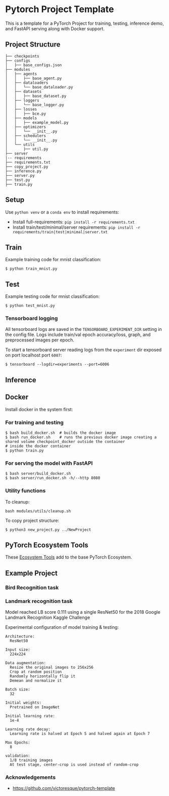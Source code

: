# Pytorch Project Template

This is a template for a PyTorch Project for training, testing, inference demo, and FastAPI serving along with Docker support.

## Project Structure

    ├── checkpoints
    ├── configs
    │   ├── base_configs.json
    ├── modules
    │   ├── agents
    │   │   ├── base_agent.py
    │   ├── dataloaders
    │   │   └── base_dataloader.py
    │   ├── datasets
    │   │   ├── base_dataset.py
    │   ├── loggers
    │   │   └── base_logger.py
    │   ├── losses
    │   │   ├── bce.py
    │   ├── models
    │   │   ├── example_model.py
    │   ├── optimizers
    │   │   └── __init__.py
    │   ├── schedulers
    │   │   └── __init__.py
    │   └── utils
    │       ├── util.py
    ├── server
    |-- requirements
    ├── requirements.txt
    ├── copy_project.py
    ├── inference.py
    ├── server.py
    ├── test.py
    ├── train.py

## Setup

Use `python venv` or a `conda env` to install requirements:

-   Install full-requirements: `pip install -r requirements.txt`
-   Install train/test/minimal/server requirements: `pip install -r requirements/train|test|minimal|server.txt`

## Train

Example training code for mnist classification:

```shell
$ python train_mnist.py
```

## Test

Example testing code for mnist classification:

```shell
$ python test_mnist.py
```

### Tensorboard logging

All tensorboard logs are saved in the `TENSORBOARD_EXPERIMENT_DIR` setting in the config file. Logs include train/val epoch accuracy/loss, graph, and preprocessed images per epoch.

To start a tensorboard server reading logs from the `experiment` dir exposed on port localhost port `6007`:

```shell
$ tensorboard --logdir=experiments --port=6006
```

## Inference

## Docker

Install docker in the system first:

### For training and testing

```shell
$ bash build_docker.sh  # builds the docker image
$ bash run_docker.sh    # runs the previous docker image creating a shared volume checkpoint_docker outside the container
# inside the docker container
$ python train.py
```

### For serving the model with FastAPI

```shell
$ bash server/build_docker.sh
$ bash server/run_docker.sh -h/--http 8080
```

### Utility functions

To cleanup:

    bash modules/utils/cleanup.sh

To copy project structure:

    $ python3 new_project.py ../NewProject

## PyTorch Ecosystem Tools

These [Ecosystem Tools](https://pytorch.org/ecosystem/) add to the base PyTorch Ecosystem.

## Example Project

### Bird Recognition task

### Landmark recognition task

Model reached LB score 0.111 using a single ResNet50 for the 2018 Google Landmark Recognition Kaggle Challenge

Experimental configuration of model training & testing:

    Architecture:
      ResNet50

    Input size:
      224x224

    Data augmentation:
      Resize the original images to 256x256
      Crop at random position
      Randomly horizontally flip it
      Demean and normalize it

    Batch size:
      32

    Initial weights:
      Pretrained on ImageNet

    Initial learning rate:
      1e-4

    Learning rate decay:
      Learning rate is halved at Epoch 5 and halved again at Epoch 7

    Max Epochs:
      8

    validation:
      1/8 training images
      At test stage, center-crop is used instead of random-crop

### Acknowledgements

-   https://github.com/victoresque/pytorch-template
